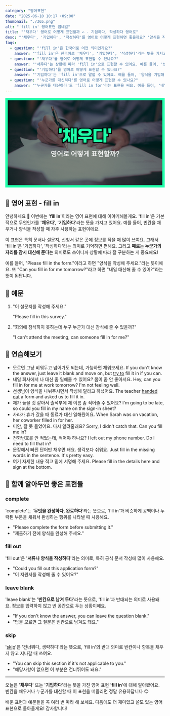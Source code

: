 ```yaml
---
category: "영어표현"
date: "2025-06-10 10:17 +09:00"
thumbnail: "./365.png"
alt: "'fill in' 영어표현 썸네일"
title: "'채우다' 영어로 어떻게 표현할까 ✍️ - 기입하다, 작성하다 영어로"
desc: "'채우다', '기입하다', '작성하다'를 영어로 어떻게 표현하면 좋을까요? '양식을 작성해 주세요.', '빈칸을 채워 주세요.' 등을 영어로 표현하는 법을 배워봅시다. 다양한 예문을 통해서 연습하고 본인의 표현으로 만들어 보세요."
faqs:
  - question: "'fill in'은 한국어로 어떤 의미인가요?"
    answer: "'fill in'은 한국어로 '채우다', '기입하다', '작성하다'라는 뜻을 가지고 있어요. 빈칸이나 양식을 작성할 때 자주 쓰이는 표현이에요."
  - question: "'채우다'를 영어로 어떻게 표현할 수 있나요?"
    answer: "'채우다'는 상황에 따라 'fill in'으로 표현할 수 있어요. 예를 들어, '빈칸을 채워 주세요'는 'Please fill in the blanks'라고 할 수 있어요."
  - question: "'기입하다'를 영어로 어떻게 표현할 수 있나요?"
    answer: "'기입하다'는 'fill in'으로 말할 수 있어요. 예를 들어, '양식을 기입해 주세요'는 'Please fill in the form'으로 표현해요."
  - question: "'누군가를 대신하다'를 영어로 어떻게 표현할 수 있나요?"
    answer: "'누군가를 대신하다'도 'fill in for'라는 표현을 써요. 예를 들어, '내일 대신해 줄 수 있어?'는 'Can you fill in for me tomorrow?'라고 해요."
---
```


!['fill in' 영어표현](./365.png)

## 🌟 영어 표현 - fill in

안녕하세요 👋 이번에는 '**fill in**'이라는 영어 표현에 대해 이야기해볼게요. 'fill in'은 기본적으로 무엇인가를 '**채우다**', '**기입하다**'라는 뜻을 가지고 있어요. 예를 들어, 빈칸을 채우거나 양식을 작성할 때 자주 사용하는 표현이에요.

이 표현은 특히 문서나 설문지, 신청서 같은 곳에 정보를 적을 때 많이 쓰여요. 그래서 'fill in'은 '기입하다', '작성하다'라는 의미로 기억하면 편해요. 그리고 **때로는 누군가의 자리를 잠시 대신해 준다**는 의미로도 쓰이니까 상황에 따라 잘 구분하는 게 중요해요!

예를 들어, "Please fill in the form."이라고 하면 "양식을 작성해 주세요."라는 뜻이에요. 또 "Can you fill in for me tomorrow?"라고 하면 "내일 대신해 줄 수 있어?"라는 뜻이 된답니다.

## 📖 예문

1. "이 설문지를 작성해 주세요."

   "Please fill in this survey."

2. "회의에 참석하지 못하는데 누구 누군가 대신 참석해 줄 수 있을까?"

   "I can't attend the meeting, can someone fill in for me?"

## 💬 연습해보기

<ul data-interactive-list>

  <li data-interactive-item>
    <span data-toggler>모르면 그냥 비워두고 넘어가도 되는데, 가능하면 채워보세요.</span>
    <span data-answer>If you don't know the answer, just leave it blank and move on, but <a href="/blog/in-english/117.try-to/">try to</a> fill it in if you can.</span>
  </li>

  <li data-interactive-item>
    <span data-toggler>내일 회사에서 나 대신 좀 일해줄 수 있어요? 몸이 좀 안 좋아서요.</span>
    <span data-answer>Hey, can you fill in for me at work tomorrow? I'm not feeling well.</span>
  </li>

  <li data-interactive-item>
    <span data-toggler>선생님이 양식을 나눠주시면서 작성해 달라고 하셨어요.</span>
    <span data-answer>The teacher <a href="/blog/in-english/367.hand-out/">handed out</a> a form and asked us to fill it in.</span>
  </li>

  <li data-interactive-item>
    <span data-toggler>제가 늦을 것 같아서 출석부에 제 이름 좀 적어줄 수 있어요?</span>
    <span data-answer>I'm going to be late, so could you fill in my name on the sign-in sheet?</span>
  </li>

  <li data-interactive-item>
    <span data-toggler>사라가 휴가 갔을 때 동료가 대신 일해줬어요.</span>
    <span data-answer>When Sarah was on vacation, her coworker filled in for her.</span>
  </li>

  <li data-interactive-item>
    <span data-toggler>미안, 잘 못 들었어요. 다시 알려줄래요?</span>
    <span data-answer>Sorry, I didn't catch that. Can you fill me in?</span>
  </li>

  <li data-interactive-item>
    <span data-toggler>전화번호를 안 적었는데, 적어야 하나요?</span>
    <span data-answer>I left out my phone number. Do I need to fill that in?</span>
  </li>

  <li data-interactive-item>
    <span data-toggler>문장에서 빠진 단어만 채우면 돼요. 생각보다 쉬워요.</span>
    <span data-answer>Just fill in the missing words in the sentence. It's pretty easy.</span>
  </li>

  <li data-interactive-item>
    <span data-toggler>여기 자세한 내용 적고 밑에 서명해 주세요.</span>
    <span data-answer>Please fill in the details here and sign at the bottom.</span>
  </li>

</ul>

## 🤝 함께 알아두면 좋은 표현들

### complete

'complete'는 '**무엇을 완성하다, 완료하다**'라는 뜻으로, 'fill in'과 비슷하게 공백이나 누락된 부분을 채워서 완성하는 행위를 나타낼 때 사용해요.

- "Please complete the form before submitting it."
- "제출하기 전에 양식을 완성해 주세요."

### fill out

'fill out'은 '**서류나 양식을 작성하다**'라는 의미로, 특히 공식 문서 작성에 많이 사용해요.

- "Could you fill out this application form?"
- "이 지원서를 작성해 줄 수 있어요?"

### leave blank

'leave blank'는 '**빈칸으로 남겨 두다**'라는 뜻으로, 'fill in'과 반대되는 의미로 사용돼요. 정보를 입력하지 않고 빈 공간으로 두는 상황이에요.

- "If you don't know the answer, you can leave the question blank."
- "답을 모르면 그 질문은 빈칸으로 남겨도 돼요."

### skip

'[skip](/blog/in-english/369.skip/)'은 '건너뛰다, 생략하다'라는 뜻으로, 'fill in'의 반대 의미로 빈칸이나 항목을 채우지 않고 지나갈 때 쓰여요.

- "You can skip this section if it's not applicable to you."
- "해당사항이 없으면 이 부분은 건너뛰어도 돼요."

---

오늘은 '**채우다**' 또는 '**기입하다**'라는 뜻을 가진 영어 표현 '**fill in**'에 대해 알아봤어요. 빈칸을 채우거나 누군가를 대신할 때 이 표현을 떠올리면 정말 유용하답니다 😊

배운 표현과 예문들을 꼭 여러 번 따라 해 보세요. 다음에도 더 재미있고 쓸모 있는 영어 표현으로 돌아올게요! 감사합니다!
